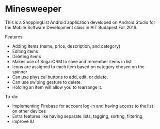# Minesweeper
This is a ShoppingList Android application developed on Android Studio for the Mobile Software Development class in AIT Budapest Fall 2016.

Features: 
- Adding items (name, price, description, and category)
- Editing items
- Deleting items
- Makes use of SugarORM to save and remember items in list
- Icons are assigned to each item based on category chosen on the spinner
- Can use physical buttons to add, edit, or delete.
- Can use swiping gesture to delete.
- Holding an item will allow you to rearrange it.

To-do:
- Implementing Firebase for account log-in and having access to the list on other devices
- Extra features like having separate lists, tagging, sorting, filtering.
- Improve IU

